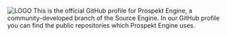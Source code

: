 ![LOGO](https://github.com/user-attachments/assets/e97f1b5a-0984-41ac-be1b-c829f3e82b8c)
This is the official GitHub profile for Prospekt Engine, a community-developed branch of the Source Engine. In our GitHub profile you can find the public repositories which Prospekt Engine uses.
<br>
